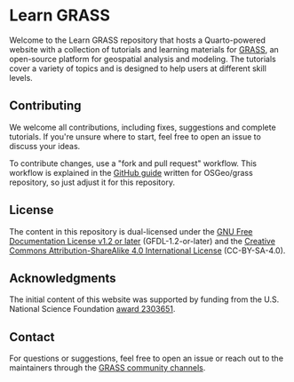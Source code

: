 # Learn GRASS

Welcome to the Learn GRASS repository that hosts a Quarto-powered website
with a collection of tutorials and learning materials for [GRASS](https://grass.osgeo.org),
an open-source platform for geospatial analysis
and modeling. The tutorials cover a variety of topics and is designed to help
users at different skill levels.

## Contributing

We welcome all contributions, including fixes, suggestions and complete tutorials.
If you're unsure where to start, feel free to open an issue to discuss your ideas.

To contribute changes, use a "fork and pull request" workflow. This workflow is
explained in the [GitHub
guide](https://github.com/OSGeo/grass/blob/main/doc/development/github_guide.md)
written for OSGeo/grass repository, so just adjust it for this repository.

## License

The content in this repository is dual-licensed under the
[GNU Free Documentation License v1.2 or later](https://www.gnu.org/licenses/fdl-1.2.html)
(GFDL-1.2-or-later) and the
[Creative Commons Attribution-ShareAlike 4.0 International License](https://creativecommons.org/licenses/by-sa/4.0/)
(CC-BY-SA-4.0).

## Acknowledgments

The initial content of this website was supported by funding from the
U.S. National Science Foundation [award 2303651](https://www.nsf.gov/awardsearch/showAward?AWD_ID=2303651).

## Contact

For questions or suggestions, feel free to open an issue or reach out to the
maintainers through the [GRASS community channels](https://grass.osgeo.org/community/).
